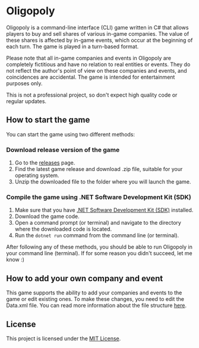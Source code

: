 # Oligopoly
Oligopoly is a command-line interface (CLI) game written in C# that allows players to buy and sell shares of various in-game companies. 
The value of these shares is affected by in-game events, which occur at the beginning of each turn. The game is played in a turn-based format.

Please note that all in-game companies and events in Oligopoly are completely fictitious and have no relation to real entities or events. 
They do not reflect the author's point of view on these companies and events, and coincidences are accidental. The game is intended for entertainment purposes only.

This is not a professional project, so don't expect high quality code or regular updates.

## How to start the game
You can start the game using two different methods:

### Download release version of the game
1. Go to the [releases](https://github.com/Fuinny/Oligopoly/releases) page.
2. Find the latest game release and download .zip file, suitable for your operating system.
3. Unzip the downloaded file to the folder where you will launch the game.

### Compile the game using .NET Software Development Kit (SDK)
1. Make sure that you have [.NET Software Development Kit (SDK)](https://dotnet.microsoft.com/en-us/download) installed.
2. Download the game code.
3. Open a command prompt (or terminal) and navigate to the directory where the downloaded code is located.
4. Run the ```dotnet run``` command from the command line (or terminal).

After following any of these methods, you should be able to run Oligopoly in your command line (terminal). If for some reason you didn't succeed, let me know :)

## How to add your own company and event
This game supports the ability to add your companies and events to the game or edit existing ones.
To make these changes, you need to edit the Data.xml file. 
You can read more information about the file structure [here](https://github.com/Fuinny/Oligopoly/blob/master/DOCUMENTATION.md).

## License
This project is licensed under the [MIT License](https://github.com/Fuinny/Oligopoly/blob/master/LICENSE.md).
